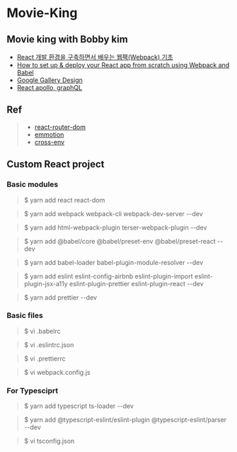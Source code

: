 # Movie-King
## Movie king with Bobby kim

- [React 개발 환경을 구축하면서 배우는 웹팩(Webpack) 기초](https://velog.io/@jeff0720/React-%EA%B0%9C%EB%B0%9C-%ED%99%98%EA%B2%BD%EC%9D%84-%EA%B5%AC%EC%B6%95%ED%95%98%EB%A9%B4%EC%84%9C-%EB%B0%B0%EC%9A%B0%EB%8A%94-Webpack-%EA%B8%B0%EC%B4%88)
- [How to set up & deploy your React app from scratch using Webpack and Babel](https://www.freecodecamp.org/news/how-to-set-up-deploy-your-react-app-from-scratch-using-webpack-and-babel-a669891033d4/)
- [Google Gallery Design](https://gallery.io/projects/MCHbtQVoQ2HCZcOlhVX-kKvA/files/MCEJu8Y2hyDScfaUnGuhmk54VQahaNxS6To)
- [React apollo, graphQL](https://www.daleseo.com/graphql-react-apollo-client/)

## Ref
> - [react-router-dom](https://reacttraining.com/react-router/web/api/Router/history-object)
> - [emmotion](https://emotion.sh/docs/introduction)
> - [cross-env](https://www.npmjs.com/package/cross-env)

## Custom React project
### Basic modules
> $ yarn add react react-dom

> $ yarn add webpack webpack-cli webpack-dev-server --dev

> $ yarn add html-webpack-plugin terser-webpack-plugin --dev

> $ yarn add @babel/core @babel/preset-env @babel/preset-react --dev

> $ yarn add babel-loader babel-plugin-module-resolver --dev

> $ yarn add eslint eslint-config-airbnb eslint-plugin-import eslint-plugin-jsx-a11y eslint-plugin-prettier eslint-plugin-react --dev

> $ yarn add prettier --dev

### Basic files
> $ vi .babelrc

> $ vi .eslintrc.json

> $ vi .prettierrc

> $ vi webpack.config.js

### For Typesciprt
> $ yarn add typescript ts-loader --dev

> $ yarn add @typescript-eslint/eslint-plugin @typescript-eslint/parser --dev

> $ vi tsconfig.json
